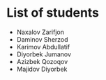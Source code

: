 # List of students
- Naxalov Zarifjon
- Daminov Sherzod
- Karimov Abdullatif
- Diyorbek Jumanov
- Azizbek Qozoqov
- Majidov Diyorbek

